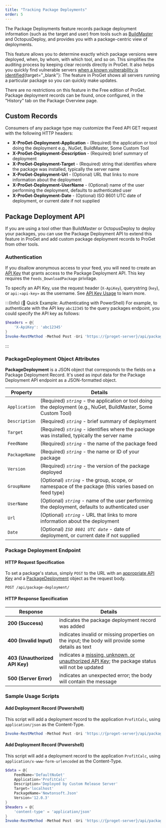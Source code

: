 ```yaml
---
title: "Tracking Package Deployments"
order: 5
---
```


The Package Deployments feature records package deployment information (such as the target and user) from tools such as [BuildMaster](https://inedo.com/buildmaster/) and OctopusDeploy, and provides you with a package-centric view of deployments.

This feature allows you to determine exactly which package versions were deployed, when, by whom, with which tool, and so on. This simplifies the auditing process by keeping clear records directly in ProGet. It also helps you quickly find vulnerable servers [when a known vulnerability is identified](/docs/proget/sca/vulnerabilities){target="_blank"}: The feature in ProGet shows all servers running a particular package so you can quickly make updates.

There are no restrictions on this feature in the Free edition of ProGet. Package deployment records can be found, once configured, in the "History" tab on the Package Overview page.

## Custom Records

Consumers of any package type may customize the Feed API GET request with the following HTTP headers:

- **X-ProGet-Deployment-Application** - (Required) the application or tool doing the deployment e.g., NuGet, BuildMaster, Some Custom Tool
- **X-ProGet-Deployment-Description** - (Required) brief summary of deployment
- **X-ProGet-Deployment-Target** - (Required) string that identifies where the package was installed, typically the server name         
- **X-ProGet-Deployment-Url** - (Optional) URL that links to more information about the deployment
- **X-ProGet-Deployment-UserName** - (Optional) name of the user performing the deployment, defaults to authenticated user
- **X-ProGet-Deployment-Date** - (Optional) ISO 8601 UTC date of deployment, or current date if not supplied

## Package Deployment API 

If you are using a tool other than BuildMaster or OctopusDeploy to deploy your packages, you can use the Package Deployment API to extend this feature in ProGet and add custom package deployment records to ProGet from other tools. 

<h3 id="authentication">Authentication</h3>

If you disallow anonymous access to your feed, you will need to create an [API Key](/docs/proget/reference-api/proget-apikeys) that grants access to the Package Deployment API. This key requires the `Feeds_DownloadPackage` privilage.

To specify an API Key, use the request header (`X-ApiKey`), querystring (`key`), or `api:«api-key»` as the username. See [API Key Usage](/docs/proget/reference-api/proget-apikeys#using-api-keys) to learn more.

:::(Info) (🚀 Quick Example: Authenticating with PowerShell)
For example, to authenticate with the API key `abc12345`  to the query packages endpoint, you could specify the API key as follows:

```powershell
$headers = @{
    'X-ApiKey': 'abc12345'
}
Invoke-RestMethod -Method Post -Uri 'https://{proget-server}/api/package-deployment/' -Body 'FeedName=DefaultNuGet&Application=ProfitCalc&Description=Deployed by Custom Release Server&Target=localhost&PackageName=Newtonsoft.Json&Version=12.0.3' -Headers $headers
```
:::

<h3 id="package-deployment-object">PackageDeployment Object Attributes</h3>

**PackageDeployment** is a JSON object that corresponds to the fields on a Package Deployment Record. It's used as input data for the Package Deployment API endpoint as a JSON-formatted object.

| Property | Details  |
|-|-|
| `Application` | (Required) *`string`* - the application or tool doing the deployment (e.g., NuGet, BuildMaster, Some Custom Tool) |
| `Description` | (Required) *`string`* - brief summary of deployment |
| `Target` | (Required) *`string`* - identifies where the package was installed, typically the server name |
| `FeedName` | (Required) *`string`* - the name of the package feed |
| `PackageName` | (Required) *`string`* - the name or ID of your package |
| `Version` | (Required) *`string`* - the version of the package deployed |
| `GroupName` | (Optional) *`string`* - the group, scope, or namespace of the package (this varies based on feed type)  |
| `UserName` | (Optional) *`string`* - name of the user performing the deployment, defaults to authenticated user |
| `Url` | (Optional) *`string`* - URL that links to more information about the deployment |
| `Date` | (Optional) *`ISO 8601 UTC date`* - date of deployment, or current date if not supplied |

### Package Deployment Endpoint

#### HTTP Request Specification

To set a package's status, simply `POST` to the URL with  an [appropriate API Key](#authentication) and a [PackageDeployment](#package-deployment-object) object as the request body.
```
POST /api/package-deployment/
```
#### HTTP Response Specification

| Response | Details |
| --- | --- |
| **200 (Success)** | indicates the package deployment record was added
| **400 (Invalid Input)** | indicates invalid or missing properties on the input; the body will provide some details as text
|  **403 (Unauthorized API Key)** | indicates a [missing, unknown, or unauthorized API Key](#authentication); the package status will not be updated
| **500 (Server Error)** | indicates an unexpected error; the body will contain the message

### Sample Usage Scripts

#### Add Deployment Record (Powershell)
This script will add a deployment record to the application `ProfitCalc`, using `application/json` as the Content-Type.

```powershell
Invoke-RestMethod -Method Post -Uri 'https://{proget-server}/api/package-deployment/' -Body 'FeedName=DefaultNuGet&Application=ProfitCalc&Description=Deployed by Custom Release Server&Target=localhost&PackageName=Newtonsoft.Json&Version=12.0.3'
```

#### Add Deployment Record (Powershell)
This script will add a deployment record to the application `ProfitCalc`, using `application/x-www-form-urlencoded` as the Content-Type.

```powershell
$data = @{
    FeedName='DefaultNuGet'
    Application='ProfitCalc'
    Description='Deployed by Custom Release Server'
    Target='localhost'
    PackageName='Newtonsoft.Json'
    Version='12.0.3'
}
$headers = @{
    'content-type' = 'application/json'
}
Invoke-RestMethod -Method Post -Uri 'https://{proget-server}/api/package-deployment/' -Body ($data | ConvertTo-JSON) -Headers $headers
```


